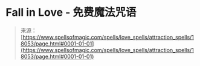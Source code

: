 <!--yml

category: 未分类

date: 2024-06-12 18:59:26

-->

# Fall in Love - 免费魔法咒语

> 来源：[https://www.spellsofmagic.com/spells/love_spells/attraction_spells/18053/page.html#0001-01-01](https://www.spellsofmagic.com/spells/love_spells/attraction_spells/18053/page.html#0001-01-01)
